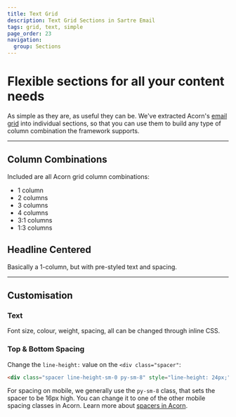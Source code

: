 ```yaml
---
title: Text Grid
description: Text Grid Sections in Sartre Email
tags: grid, text, simple
page_order: 23
navigation:
  group: Sections
---
```


# Flexible sections for all your content needs

As simple as they are, as useful they can be. We've extracted Acorn's [email grid](https://docs.thememountain.com/acorn/grid) into individual sections, so that you can use them to build any type of column combination the framework supports.

---

## Column Combinations

Included are all Acorn grid column combinations:

- 1 column
- 2 columns
- 3 columns
- 4 columns
- 3:1 columns
- 1:3 columns

## Headline Centered

Basically a 1-column, but with pre-styled text and spacing.

---

## Customisation

### Text

Font size, colour, weight, spacing, all can be changed through inline CSS.

### Top & Bottom Spacing

Change the `line-height:` value on the `<div class="spacer"`: 

```html
<div class="spacer line-height-sm-0 py-sm-8" style="line-height: 24px;">&zwnj;</div>
```

For spacing on mobile, we generally use the `py-sm-8` class, that sets the spacer to be 16px high. You can change it to one of the other mobile spacing classes in Acorn. Learn more about [spacers in Acorn](https://docs.thememountain.com/acorn/utilities/spacing).
